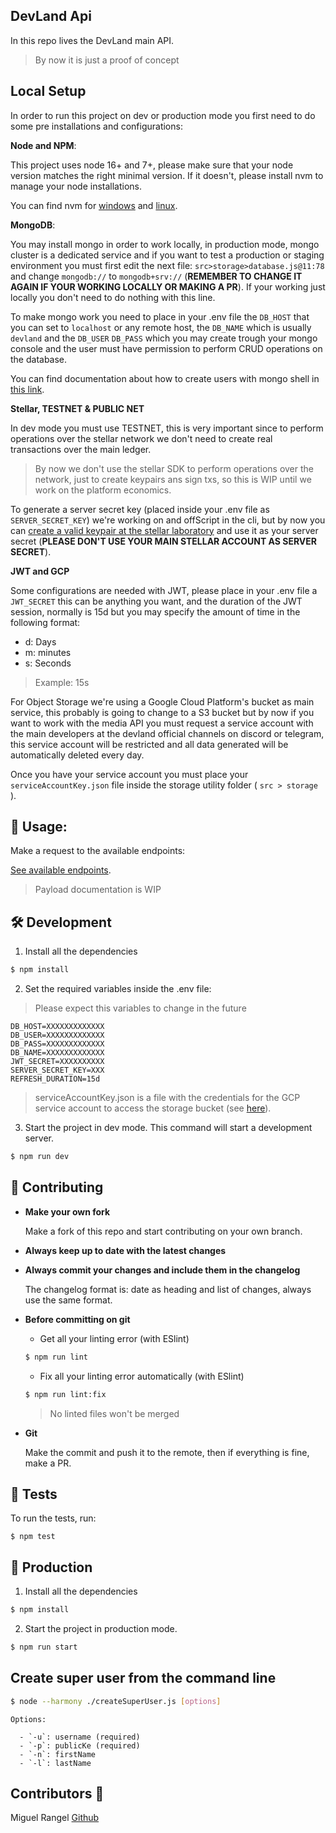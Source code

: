 ## DevLand Api

In this repo lives the DevLand main API.


> By now it is just a proof of concept

## Local Setup

In order to run this project on dev or production mode you first need to do some pre installations and configurations:

**Node and NPM**:

This project uses node 16+ and 7+, please make sure that your node version matches the right minimal version. If it doesn't, please install nvm to manage your node installations.

You can find nvm for [windows](https://github.com/coreybutler/nvm-windows) and [linux](https://github.com/nvm-sh/nvm).

**MongoDB**:

You may install mongo in order to work locally, in production mode, mongo cluster is a dedicated service and if you want to test a production or staging environment you must first edit the next file: `src>storage>database.js@11:78` and change `mongodb://` to `mongodb+srv://` (**REMEMBER TO CHANGE IT AGAIN IF YOUR WORKING LOCALLY OR MAKING A PR**). If your working just locally you don't need to do nothing with this line.

To make mongo work you need to place in your .env file the `DB_HOST` that you can set to `localhost` or any remote host, the `DB_NAME` which is usually `devland` and the `DB_USER` `DB_PASS` which you may create trough your mongo console and the user must have permission to perform CRUD operations on the database.

You can find documentation about how to create users with mongo shell in [this link](https://docs.mongodb.com/manual/reference/method/db.createUser/).

**Stellar, TESTNET & PUBLIC NET**

In dev mode you must use TESTNET, this is very important since to perform operations over the stellar network we don't need to create real transactions over the main ledger.

> By now we don't use the stellar SDK to perform operations over the network, just to create keypairs ans sign txs, so this is WIP until we work on the platform economics.

To generate a server secret key (placed inside your .env file as `SERVER_SECRET_KEY`) we're working on and offScript in the cli, but by now you can [create a valid keypair at the stellar laboratory](https://laboratory.stellar.org/#account-creator?network=test) and use it as your server secret (**PLEASE DON'T USE YOUR MAIN STELLAR ACCOUNT AS SERVER SECRET**).

**JWT and GCP**

Some configurations are needed with JWT, please place in your .env file a `JWT_SECRET` this can be anything you want, and the duration of the JWT session, normally is 15d but you may specify the amount of time in the following format: 

- d: Days
- m: minutes
- s: Seconds 

> Example: 15s

For Object Storage we're using a Google Cloud Platform's bucket as main service, this probably is going to change to a S3 bucket but by now if you want to work with the media API you must request a service account with the main developers at the devland official channels on discord or telegram, this service account will be restricted and all data generated will be automatically deleted every day.

Once you have your service account you must place your `serviceAccountKey.json` file inside the storage utility folder ( `src > storage` ).

## 📖 Usage:

Make a request to the available endpoints:

[See available endpoints](/endpoints.md).

> Payload documentation is WIP

## 🛠️ Development

1. Install all the dependencies
```sh
$ npm install
```

2. Set the required variables inside the .env file:

>Please expect this variables to change in the future

```env
DB_HOST=XXXXXXXXXXXXX
DB_USER=XXXXXXXXXXXXX
DB_PASS=XXXXXXXXXXXXX
DB_NAME=XXXXXXXXXXXXX
JWT_SECRET=XXXXXXXXXX
SERVER_SECRET_KEY=XXX
REFRESH_DURATION=15d
```

> serviceAccountKey.json is a file with the credentials for the GCP service account to access the storage bucket (see [here](https://cloud.google.com/storage/docs/authentication)).

3. Start the project in dev mode. This command will start a development server.
```sh
$ npm run dev
```

## 🎎 Contributing

- **Make your own fork**

    Make a fork of this repo and start contributing on your own branch.

- **Always keep up to date with the latest changes**

- **Always commit your changes and include them in the changelog**

    The changelog format is: date as heading and list of changes, always use the same format.

- **Before committing on git**

    * Get all your linting error (with ESlint)
    ```sh
    $ npm run lint
    ```

    * Fix all your linting error automatically (with ESlint)
    ```sh
    $ npm run lint:fix
    ```

    > No linted files won't be merged

- **Git**

    Make the commit and push it to the remote, then if everything is fine, make a PR.

## 🧦 Tests

To run the tests, run:
```shell
$ npm test
```

## 💾 Production

1. Install all the dependencies
```sh
$ npm install
```

2. Start the project in production mode.
```sh
$ npm run start
```

## Create super user from the command line

```sh
$ node --harmony ./createSuperUser.js [options]
```

```
Options:
  
  - `-u`: username (required)
  - `-p`: publicKe (required)
  - `-n`: firstName
  - `-l`: lastName
``` 

## Contributors 🤠
Miguel Rangel [Github](https://github.com/denyncrawford)
